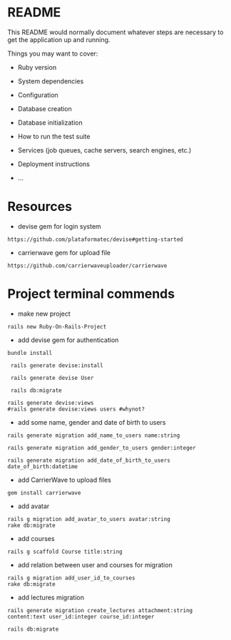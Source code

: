 # README

This README would normally document whatever steps are necessary to get the
application up and running.

Things you may want to cover:

* Ruby version

* System dependencies

* Configuration

* Database creation

* Database initialization

* How to run the test suite

* Services (job queues, cache servers, search engines, etc.)

* Deployment instructions

* ...


# Resources

* devise gem for login system
```
https://github.com/plataformatec/devise#getting-started
```
* carrierwave gem for upload file
```
https://github.com/carrierwaveuploader/carrierwave
```


# Project terminal commends 

* make new project

```
rails new Ruby-On-Rails-Project
``` 

* add devise gem for authentication
```
bundle install
```
```
 rails generate devise:install
```
```
 rails generate devise User
```
```
 rails db:migrate
```
```
rails generate devise:views
#rails generate devise:views users #whynot?
```
* add some name, gender and date of birth to users
```
rails generate migration add_name_to_users name:string
```
```
rails generate migration add_gender_to_users gender:integer
```
```
rails generate migration add_date_of_birth_to_users date_of_birth:datetime
```
* add CarrierWave  to upload files
```
gem install carrierwave
```
* add avatar
```
rails g migration add_avatar_to_users avatar:string
rake db:migrate
```
* add courses
```
rails g scaffold Course title:string
```
* add relation between user and courses for migration
```
rails g migration add_user_id_to_courses
rake db:migrate
```
* add lectures migration
```
rails generate migration create_lectures attachment:string content:text user_id:integer course_id:integer

rails db:migrate

```

